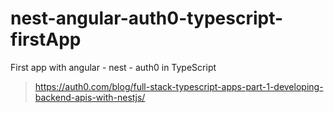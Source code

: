 # nest-angular-auth0-typescript-firstApp
First app with angular - nest - auth0 in TypeScript

  > https://auth0.com/blog/full-stack-typescript-apps-part-1-developing-backend-apis-with-nestjs/